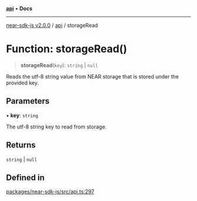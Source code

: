 [**api**](../README.md) • **Docs**

***

[near-sdk-js v2.0.0](../../packages.md) / [api](../README.md) / storageRead

# Function: storageRead()

> **storageRead**(`key`): `string` \| `null`

Reads the utf-8 string value from NEAR storage that is stored under the provided key.

## Parameters

• **key**: `string`

The utf-8 string key to read from storage.

## Returns

`string` \| `null`

## Defined in

[packages/near-sdk-js/src/api.ts:297](https://github.com/dim-daskalov/near-sdk-js/blob/f8f6e35ac266a6f748747b51c0b9a0192677684e/packages/near-sdk-js/src/api.ts#L297)
